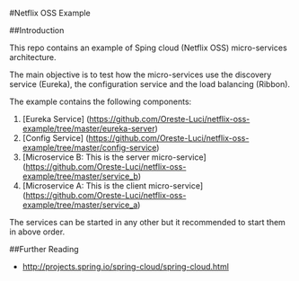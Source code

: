 #Netflix OSS Example

##Introduction

This repo contains an example of Sping cloud (Netflix OSS) micro-services architecture.

The main objective is to test how the micro-services use the discovery service (Eureka), the configuration service and the load balancing (Ribbon).
 
The example contains the following components:

1. [Eureka Service] (https://github.com/Oreste-Luci/netflix-oss-example/tree/master/eureka-server)
2. [Config Service] (https://github.com/Oreste-Luci/netflix-oss-example/tree/master/config-service)
3. [Microservice B: This is the server micro-service] (https://github.com/Oreste-Luci/netflix-oss-example/tree/master/service_b)
4. [Microservice A: This is the client micro-service] (https://github.com/Oreste-Luci/netflix-oss-example/tree/master/service_a)

The services can be started in any other but it recommended to start them in above order.

##Further Reading
* http://projects.spring.io/spring-cloud/spring-cloud.html